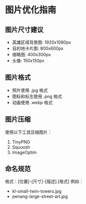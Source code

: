 # 图片优化指南

## 图片尺寸建议
- 英雄区域背景图: 1920x1080px
- 目的地卡片图: 800x600px
- 缩略图: 400x300px
- 头像: 150x150px

## 图片格式
- 照片使用 .jpg 格式
- 图标和标志使用 .png 格式
- 动画使用 .webp 格式

## 图片压缩
使用以下工具压缩图片：
1. TinyPNG
2. Squoosh
3. ImageOptim

## 命名规范
格式：[位置]-[尺寸]-[描述].[格式]
例如：
- kl-small-twin-towers.jpg
- penang-large-street-art.jpg 
